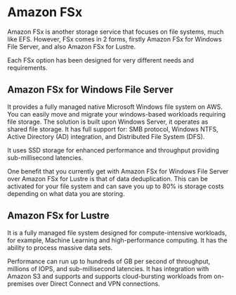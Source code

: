 # Amazon FSx

Amazon FSx is another storage service that focuses on file systems, much like EFS. However, FSx comes in 2 forms, firstly Amazon FSx for Windows File Server, and also Amazon FSx for Lustre. 

Each FSx option has been designed for very different needs and requirements.

## Amazon FSx for Windows File Server 

It provides a fully managed native Microsoft Windows file system on AWS. You can easily move and migrate your windows-based workloads requiring file storage. The solution is built upon Windows Server, it operates as shared file storage. It has full support for: SMB protocol, Windows NTFS, Active Directory (AD) integration, and Distributed File System (DFS). 

It uses SSD storage for enhanced performance and throughput providing sub-millisecond latencies.

One benefit that you currently get with Amazon FSx for Windows File Server over Amazon FSx for Lustre is that of data deduplication. This can be activated for your file system and can save you up to 80% is storage costs depending on what data you are storing.

## Amazon FSx for Lustre
It is a fully managed file system designed for compute-intensive workloads, for example, Machine Learning and high-performance computing. It has the ability to process massive data sets. 

Performance can run up to hundreds of GB per second of throughput, millions of IOPS, and sub-millisecond latencies. It has integration with Amazon S3 and supports and supports cloud-bursting workloads from on-premises over Direct Connect and VPN connections.